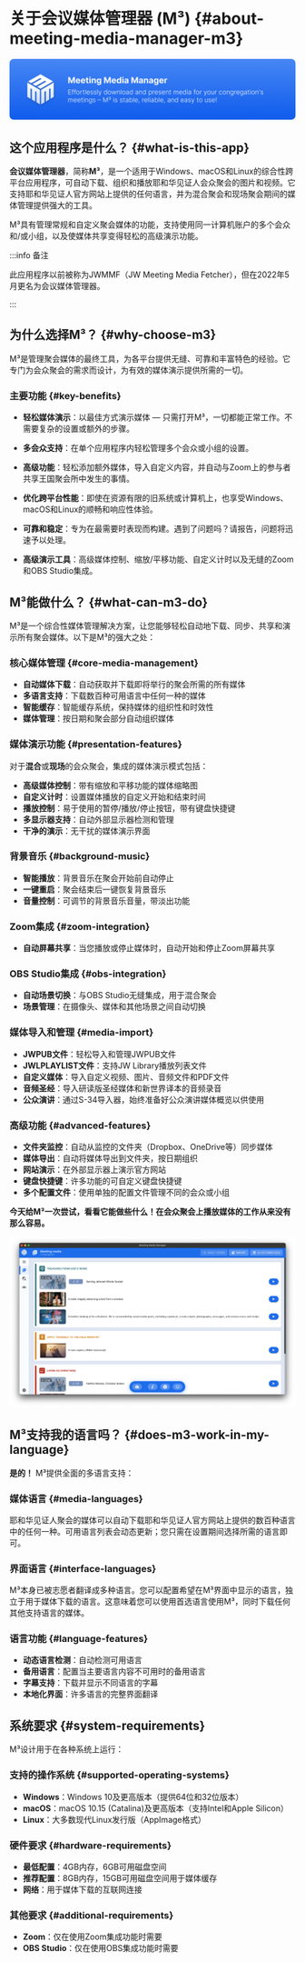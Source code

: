 # 关于会议媒体管理器 (M³) {#about-meeting-media-manager-m3}

![M³ banner](./../assets/m3-banner.png)

## 这个应用程序是什么？ {#what-is-this-app}

**会议媒体管理器**，简称**M³**，是一个适用于Windows、macOS和Linux的综合性跨平台应用程序，可自动下载、组织和播放耶和华见证人会众聚会的图片和视频。它支持耶和华见证人官方网站上提供的任何语言，并为混合聚会和现场聚会期间的媒体管理提供强大的工具。

M³具有管理常规和自定义聚会媒体的功能，支持使用同一计算机账户的多个会众和/或小组，以及使媒体共享变得轻松的高级演示功能。

:::info 备注

此应用程序以前被称为JWMMF（JW Meeting Media Fetcher），但在2022年5月更名为会议媒体管理器。

:::

## 为什么选择M³？ {#why-choose-m3}

M³是管理聚会媒体的最终工具，为各平台提供无缝、可靠和丰富特色的经验。它专门为会众聚会的需求而设计，为有效的媒体演示提供所需的一切。

### 主要功能 {#key-benefits}

- **轻松媒体演示**：以最佳方式演示媒体 — 只需打开M³，一切都能正常工作。不需要复杂的设置或额外的步骤。

- **多会众支持**：在单个应用程序内轻松管理多个会众或小组的设置。

- **高级功能**：轻松添加额外媒体，导入自定义内容，并自动与Zoom上的参与者共享王国聚会所中发生的事情。

- **优化跨平台性能**：即使在资源有限的旧系统或计算机上，也享受Windows、macOS和Linux的顺畅和响应性体验。

- **可靠和稳定**：专为在最需要时表现而构建。遇到了问题吗？请报告，问题将迅速予以处理。

- **高级演示工具**：高级媒体控制、缩放/平移功能、自定义计时以及无缝的Zoom和OBS Studio集成。

## M³能做什么？ {#what-can-m3-do}

M³是一个综合性媒体管理解决方案，让您能够轻松自动地下载、同步、共享和演示所有聚会媒体。以下是M³的强大之处：

### 核心媒体管理 {#core-media-management}

- **自动媒体下载**：自动获取并下载即将举行的聚会所需的所有媒体
- **多语言支持**：下载数百种可用语言中任何一种的媒体
- **智能缓存**：智能缓存系统，保持媒体的组织性和时效性
- **媒体管理**：按日期和聚会部分自动组织媒体

### 媒体演示功能 {#presentation-features}

对于**混合**或**现场**的会众聚会，集成的媒体演示模式包括：

- **高级媒体控制**：带有缩放和平移功能的媒体缩略图
- **自定义计时**：设置媒体播放的自定义开始和结束时间
- **播放控制**：易于使用的暂停/播放/停止按钮，带有键盘快捷键
- **多显示器支持**：自动外部显示器检测和管理
- **干净的演示**：无干扰的媒体演示界面

### 背景音乐 {#background-music}

- **智能播放**：背景音乐在聚会开始前自动停止
- **一键重启**：聚会结束后一键恢复背景音乐
- **音量控制**：可调节的背景音乐音量，带淡出功能

### Zoom集成 {#zoom-integration}

- **自动屏幕共享**：当您播放或停止媒体时，自动开始和停止Zoom屏幕共享

### OBS Studio集成 {#obs-integration}

- **自动场景切换**：与OBS Studio无缝集成，用于混合聚会
- **场景管理**：在摄像头、媒体和其他场景之间自动切换

### 媒体导入和管理 {#media-import}

- **JWPUB文件**：轻松导入和管理JWPUB文件
- **JWLPLAYLIST文件**：支持JW Library播放列表文件
- **自定义媒体**：导入自定义视频、图片、音频文件和PDF文件
- **音频圣经**：导入研读版圣经媒体和新世界译本的音频录音
- **公众演讲**：通过S-34导入器，始终准备好公众演讲媒体概览以供使用

### 高级功能 {#advanced-features}

- **文件夹监控**：自动从监控的文件夹（Dropbox、OneDrive等）同步媒体
- **媒体导出**：自动将媒体导出到文件夹，按日期组织
- **网站演示**：在外部显示器上演示官方网站
- **键盘快捷键**：许多功能的可自定义键盘快捷键
- **多个配置文件**：使用单独的配置文件管理不同的会众或小组

**今天给M³一次尝试，看看它能做些什么！在会众聚会上播放媒体的工作从来没有那么容易。**

![M³ preview](./../assets/m3-preview.png)

## M³支持我的语言吗？ {#does-m3-work-in-my-language}

**是的！** M³提供全面的多语言支持：

### 媒体语言 {#media-languages}

耶和华见证人聚会的媒体可以自动下载耶和华见证人官方网站上提供的数百种语言中的任何一种。可用语言列表会动态更新；您只需在设置期间选择所需的语言即可。

### 界面语言 {#interface-languages}

M³本身已被志愿者翻译成多种语言。您可以配置希望在M³界面中显示的语言，独立于用于媒体下载的语言。这意味着您可以使用首选语言使用M³，同时下载任何其他支持语言的媒体。

### 语言功能 {#language-features}

- **动态语言检测**：自动检测可用语言
- **备用语言**：配置当主要语言内容不可用时的备用语言
- **字幕支持**：下载并显示不同语言的字幕
- **本地化界面**：许多语言的完整界面翻译

## 系统要求 {#system-requirements}

M³设计用于在各种系统上运行：

### 支持的操作系统 {#supported-operating-systems}

- **Windows**：Windows 10及更高版本（提供64位和32位版本）
- **macOS**：macOS 10.15 (Catalina)及更高版本（支持Intel和Apple Silicon）
- **Linux**：大多数现代Linux发行版（AppImage格式）

### 硬件要求 {#hardware-requirements}

- **最低配置**：4GB内存，6GB可用磁盘空间
- **推荐配置**：8GB内存，15GB可用磁盘空间用于媒体缓存
- **网络**：用于媒体下载的互联网连接

### 其他要求 {#additional-requirements}

- **Zoom**：仅在使用Zoom集成功能时需要
- **OBS Studio**：仅在使用OBS集成功能时需要
